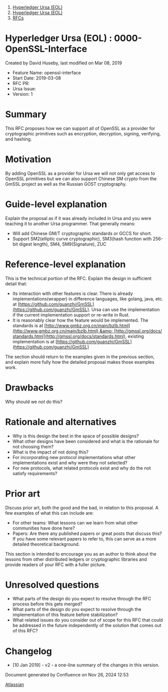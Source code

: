 1. [Hyperledger Ursa (EOL)](index.html)
2. [Hyperledger Ursa (EOL)](19595269.html)
3. [RFCs](RFCs_19611707.html)

# Hyperledger Ursa (EOL) : 0000-OpenSSL-Interface

Created by David Huseby, last modified on Mar 08, 2019

- Feature Name: openssl-interface
- Start Date: 2019-03-08
- RFC PR:
- Ursa Issue:
- Version: 1

# Summary

This RFC proposes how we can support all of OpenSSL as a provider for cryptographic primitives such as encryption, decryption, signing, verifying, and hashing.

# Motivation

By adding OpenSSL as a provider for Ursa we will not only get access to OpenSSL primitives but we can also support Chinese SM crypto from the GmSSL project as well as the Russian GOST cryptography.

# Guide-level explanation

Explain the proposal as if it was already included in Ursa and you were teaching it to another Ursa programmer. That generally means:

- Will add Chinese GM/T cryptographic standards or GCCS for short.
- Support SM2(elliptic curve cryptographic), SM3(hash function with 256-bit digest length), SM4, SM9(Signature), ZUC

# Reference-level explanation

This is the technical portion of the RFC. Explain the design in sufficient detail that:

- Its interaction with other features is clear. There is already implementations(wrapper) in difference languages, like golang, java, etc. at [https://github.com/guanzhi/GmSSL](https://github.com/guanzhi/GmSSL). Ursa can use the implementation if the current implementation support or re-write in Rust.
- It is reasonably clear how the feature would be implemented. The standards is at [http://www.gmbz.org.cn/main/bzlb.html](http://www.gmbz.org.cn/main/bzlb.html) &amp; [http://gmssl.org/docs/standards.html](http://gmssl.org/docs/standards.html), existing implementation is at [https://github.com/guanzhi/GmSSL](https://github.com/guanzhi/GmSSL)

The section should return to the examples given in the previous section, and explain more fully how the detailed proposal makes those examples work.

# Drawbacks

Why should we *not* do this?

# Rationale and alternatives

- Why is this design the best in the space of possible designs?
- What other designs have been considered and what is the rationale for not choosing them?
- What is the impact of not doing this?
- For incorporating new protocol implementations what other implementations exist and why were they not selected?
- For new protocols, what related protocols exist and why do the not satisfy requirements?

# Prior art

Discuss prior art, both the good and the bad, in relation to this proposal. A few examples of what this can include are:

- For other teams: What lessons can we learn from what other communities have done here?
- Papers: Are there any published papers or great posts that discuss this? If you have some relevant papers to refer to, this can serve as a more detailed theoretical background.

This section is intended to encourage you as an author to think about the lessons from other distributed ledgers or cryptographic libraries and provide readers of your RFC with a fuller picture.

# Unresolved questions

- What parts of the design do you expect to resolve through the RFC process before this gets merged?
- What parts of the design do you expect to resolve through the implementation of this feature before stabilization?
- What related issues do you consider out of scope for this RFC that could be addressed in the future independently of the solution that comes out of this RFC?

# Changelog

- \[10 Jan 2019] - v2 - a one-line summary of the changes in this version.

Document generated by Confluence on Nov 26, 2024 12:53

[Atlassian](http://www.atlassian.com/)

